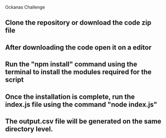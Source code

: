 Ockanas Challenge

## Clone the repository or download the code zip file
## After downloading the code open it on a editor
## Run the "npm install" command using the terminal to install the modules required for the script
## Once the installation is complete, run the index.js file using the command "node index.js"
## The output.csv file will be generated on the same directory level.
